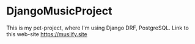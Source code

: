 # DjangoMusicProject
This is my pet-project, where I'm using Django DRF, PostgreSQL.
Link to this web-site https://musiify.site
